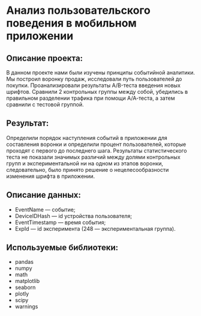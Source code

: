 # Анализ пользовательского поведения в мобильном приложении
## Описание проекта:
В данном проекте нами были изучены принципы событийной аналитики. Мы построил воронку продаж, исследовали путь пользователей до покупки. Проанализировали результаты A/B-теста введения новых шрифтов. Сравнили 2 контрольных группы между собой, убедились в правильном разделении трафика при помощи А/А-теста, а затем сравнили с тестовой группой.
## Результат:
Определили порядок наступления событий в приложении для составления воронки и определили процент пользователей, которые проходят с первого до последнего шага. Результаты статистического теста не показали значимых различий между долями контрольных групп и экспериментальной ни на одном из этапов воронки, следовательно, было принято решение о нецелесообразности изменения шрифта в приложении.
## Описание данных:
- EventName — событие;
- DeviceIDHash — id устройства пользователя;
- EventTimestamp — время события;
- ExpId — id эксперимента (248 — экспериментальная группа).
## Используемые библиотеки:
- pandas
- numpy
- math
- matplotlib
- seaborn
- plotly
- scipy
- warnings
